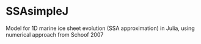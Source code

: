 # SSAsimpleJ
Model for 1D marine ice sheet evolution (SSA approximation) in Julia, using numerical approach from Schoof 2007
